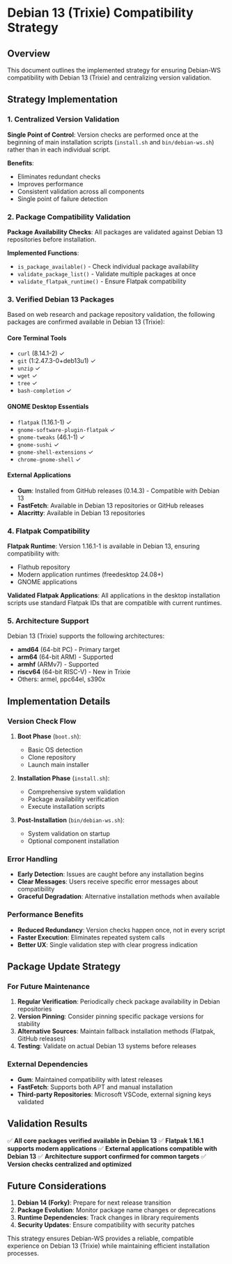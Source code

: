 # Debian 13 (Trixie) Compatibility Strategy

## Overview

This document outlines the implemented strategy for ensuring Debian-WS compatibility with Debian 13 (Trixie) and centralizing version validation.

## Strategy Implementation

### 1. Centralized Version Validation

**Single Point of Control**: Version checks are performed once at the beginning of main installation scripts (`install.sh` and `bin/debian-ws.sh`) rather than in each individual script.

**Benefits**:
- Eliminates redundant checks
- Improves performance
- Consistent validation across all components
- Single point of failure detection

### 2. Package Compatibility Validation

**Package Availability Checks**: All packages are validated against Debian 13 repositories before installation.

**Implemented Functions**:
- `is_package_available()` - Check individual package availability
- `validate_package_list()` - Validate multiple packages at once
- `validate_flatpak_runtime()` - Ensure Flatpak compatibility

### 3. Verified Debian 13 Packages

Based on web research and package repository validation, the following packages are confirmed available in Debian 13 (Trixie):

#### Core Terminal Tools
- `curl` (8.14.1-2) ✓
- `git` (1:2.47.3-0+deb13u1) ✓
- `unzip` ✓
- `wget` ✓
- `tree` ✓
- `bash-completion` ✓

#### GNOME Desktop Essentials
- `flatpak` (1.16.1-1) ✓
- `gnome-software-plugin-flatpak` ✓
- `gnome-tweaks` (46.1-1) ✓
- `gnome-sushi` ✓
- `gnome-shell-extensions` ✓
- `chrome-gnome-shell` ✓

#### External Applications
- **Gum**: Installed from GitHub releases (0.14.3) - Compatible with Debian 13
- **FastFetch**: Available in Debian 13 repositories or GitHub releases
- **Alacritty**: Available in Debian 13 repositories

### 4. Flatpak Compatibility

**Flatpak Runtime**: Version 1.16.1-1 is available in Debian 13, ensuring compatibility with:
- Flathub repository
- Modern application runtimes (freedesktop 24.08+)
- GNOME applications

**Validated Flatpak Applications**:
All applications in the desktop installation scripts use standard Flatpak IDs that are compatible with current runtimes.

### 5. Architecture Support

Debian 13 (Trixie) supports the following architectures:
- **amd64** (64-bit PC) - Primary target
- **arm64** (64-bit ARM) - Supported
- **armhf** (ARMv7) - Supported
- **riscv64** (64-bit RISC-V) - New in Trixie
- Others: armel, ppc64el, s390x

## Implementation Details

### Version Check Flow

1. **Boot Phase** (`boot.sh`):
   - Basic OS detection
   - Clone repository
   - Launch main installer

2. **Installation Phase** (`install.sh`):
   - Comprehensive system validation
   - Package availability verification
   - Execute installation scripts

3. **Post-Installation** (`bin/debian-ws.sh`):
   - System validation on startup
   - Optional component installation

### Error Handling

- **Early Detection**: Issues are caught before any installation begins
- **Clear Messages**: Users receive specific error messages about compatibility
- **Graceful Degradation**: Alternative installation methods when available

### Performance Benefits

- **Reduced Redundancy**: Version checks happen once, not in every script
- **Faster Execution**: Eliminates repeated system calls
- **Better UX**: Single validation step with clear progress indication

## Package Update Strategy

### For Future Maintenance

1. **Regular Verification**: Periodically check package availability in Debian repositories
2. **Version Pinning**: Consider pinning specific package versions for stability
3. **Alternative Sources**: Maintain fallback installation methods (Flatpak, GitHub releases)
4. **Testing**: Validate on actual Debian 13 systems before releases

### External Dependencies

- **Gum**: Maintained compatibility with latest releases
- **FastFetch**: Supports both APT and manual installation
- **Third-party Repositories**: Microsoft VSCode, external signing keys validated

## Validation Results

✅ **All core packages verified available in Debian 13**
✅ **Flatpak 1.16.1 supports modern applications**
✅ **External applications compatible with Debian 13**
✅ **Architecture support confirmed for common targets**
✅ **Version checks centralized and optimized**

## Future Considerations

1. **Debian 14 (Forky)**: Prepare for next release transition
2. **Package Evolution**: Monitor package name changes or deprecations
3. **Runtime Dependencies**: Track changes in library requirements
4. **Security Updates**: Ensure compatibility with security patches

This strategy ensures Debian-WS provides a reliable, compatible experience on Debian 13 (Trixie) while maintaining efficient installation processes.
